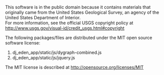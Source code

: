 This software is in the public domain because it contains materials that originally came from the United States Geological Survey, an agency of the United States Department of Interior.  
For more information, see the official USGS copyright policy at http://www.usgs.gov/visual-id/credit_usgs.html#copyright  

The following packages/files are distributed under the MIT open source software license:  

1. dj_eden_app/static/js/dygraph-combined.js
2. dj_eden_app/static/js/jquery.js

The MIT license is described at http://opensource.org/licenses/MIT  
